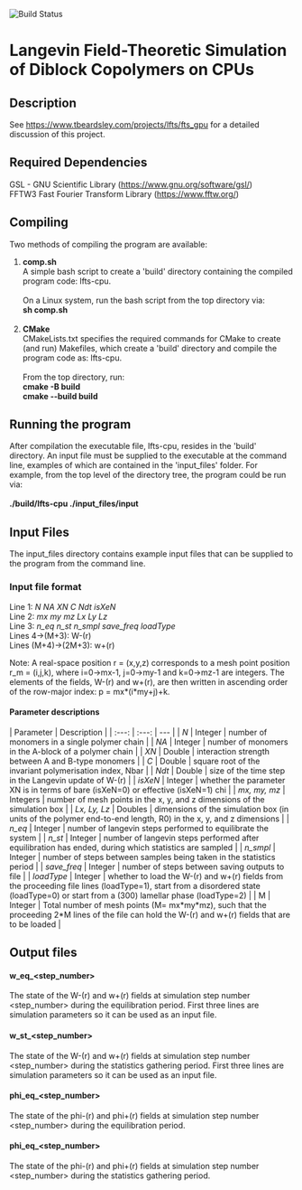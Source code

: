 ![Build Status](https://github.com/tmbeardsley/lfts_cpu/actions/workflows/build_and_test.yml/badge.svg)
# Langevin Field-Theoretic Simulation of Diblock Copolymers on CPUs

## Description
See https://www.tbeardsley.com/projects/lfts/fts_gpu for a detailed discussion of this project.<br>

## Required Dependencies
GSL - GNU Scientific Library (https://www.gnu.org/software/gsl/)<br>
FFTW3 Fast Fourier Transform Library (https://www.fftw.org/)<br>

## Compiling
Two methods of compiling the program are available:<br>
<ol>
  <li><b>comp.sh</b>
    <br>
    A simple bash script to create a 'build' directory containing the compiled program code: lfts-cpu.<br><br>
    On a Linux system, run the bash script from the top directory via:<br>
    <b>sh comp.sh</b>
    <br><br>
  </li>
  <li><b>CMake</b>
    <br>
    CMakeLists.txt specifies the required commands for CMake to create (and run) Makefiles, which create a 'build' directory and compile the program code as: lfts-cpu.<br><br>
    From the top directory, run: <br>
    <b>cmake -B build</b><br>
    <b>cmake --build build</b>
  </li>
</ol>


## Running the program
After compilation the executable file, lfts-cpu, resides in the 'build' directory. An input file must be supplied to the executable at the command line, examples of which are contained in the 'input_files' folder. 
For example, from the top level of the directory tree, the program could be run via: <br><br>
<b>./build/lfts-cpu ./input_files/input</b>


## Input Files
The input_files directory contains example input files that can be supplied to the program from the command line.

### Input file format
Line 1: <em>N NA XN C Ndt isXeN</em><br>
Line 2: <em>mx my mz Lx Ly Lz</em><br>
Line 3: <em>n_eq n_st n_smpl save_freq loadType</em><br>
Lines 4->(M+3): W-(r)<br>
Lines (M+4)->(2M+3): w+(r)<br>

Note: A real-space position r = (x,y,z) corresponds to a mesh point position r_m = (i,j,k), where i=0->mx-1, j=0->my-1 and k=0->mz-1 are integers. The elements of the fields, W-(r) and w+(r), are then written in ascending order of the row-major index: p = mx\*(i\*my+j)+k.

#### Parameter descriptions
| Parameter | Description |
| :---: | :---: | --- |
| <em>N</em> | Integer | number of monomers in a single polymer chain |
| <em>NA</em> | Integer | number of monomers in the A-block of a polymer chain |
| <em>XN</em> | Double | interaction strength between A and B-type monomers |
| <em>C</em> | Double | square root of the invariant polymerisation index, Nbar |
| <em>Ndt</em> | Double | size of the time step in the Langevin update of W-(r) |
| <em>isXeN</em> | Integer | whether the parameter XN is in terms of bare (isXeN=0) or effective (isXeN=1) chi |
| <em>mx, my, mz</em> | Integers | number of mesh points in the x, y, and z dimensions of the simulation box |
| <em>Lx, Ly, Lz</em> | Doubles | dimensions of the simulation box (in units of the polymer end-to-end length, R0) in the x, y, and z dimensions |
| <em>n_eq</em> | Integer | number of langevin steps performed to equilibrate the system |
| <em>n_st</em> | Integer | number of langevin steps performed after equilibration has ended, during which statistics are sampled |
| <em>n_smpl</em> | Integer | number of steps between samples being taken in the statistics period |
| <em>save_freq</em> | Integer | number of steps between saving outputs to file |
| <em>loadType</em> | Integer | whether to load the W-(r) and w+(r) fields from the proceeding file lines (loadType=1), start from a disordered state (loadType=0) or start from a (300) lamellar phase (loadType=2) |
| M | Integer | Total number of mesh points (M= mx\*my\*mz), such that the proceeding 2*M lines of the file can hold the W-(r) and w+(r) fields that are to be loaded |

## Output files
#### w_eq_<step_number>
The state of the W-(r) and w+(r) fields at simulation step number <step_number> during the equilibration period. First three lines are simulation parameters so it can be used as an input file.<br>

#### w_st_<step_number>
The state of the W-(r) and w+(r) fields at simulation step number <step_number> during the statistics gathering period. First three lines are simulation parameters so it can be used as an input file.<br>

#### phi_eq_<step_number>
The state of the phi-(r) and phi+(r) fields at simulation step number <step_number> during the equilibration period.<br>

#### phi_eq_<step_number>
The state of the phi-(r) and phi+(r) fields at simulation step number <step_number> during the statistics gathering period.<br>

